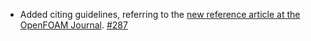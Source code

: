 - Added citing guidelines, referring to the [new reference article at the OpenFOAM Journal](https://doi.org/10.51560/ofj.v3.88). [#287](https://github.com/precice/openfoam-adapter/pull/287)
